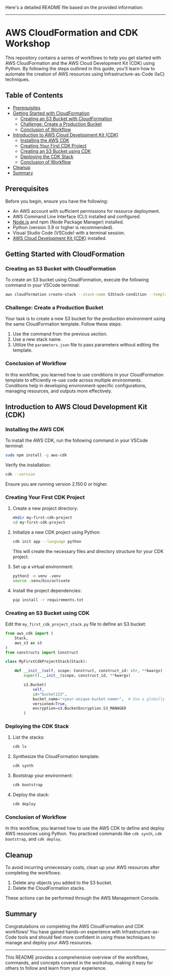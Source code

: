 Here's a detailed README file based on the provided information:

---

# AWS CloudFormation and CDK Workshop

This repository contains a series of workflows to help you get started with AWS CloudFormation and the AWS Cloud Development Kit (CDK) using Python. By following the steps outlined in this guide, you'll learn how to automate the creation of AWS resources using Infrastructure-as-Code (IaC) techniques.

## Table of Contents

- [Prerequisites](#prerequisites)
- [Getting Started with CloudFormation](#getting-started-with-cloudformation)
  - [Creating an S3 Bucket with CloudFormation](#creating-an-s3-bucket-with-cloudformation)
  - [Challenge: Create a Production Bucket](#challenge-create-a-production-bucket)
  - [Conclusion of Workflow](#conclusion-of-workflow)
- [Introduction to AWS Cloud Development Kit (CDK)](#introduction-to-aws-cloud-development-kit-cdk)
  - [Installing the AWS CDK](#installing-the-aws-cdk)
  - [Creating Your First CDK Project](#creating-your-first-cdk-project)
  - [Creating an S3 Bucket using CDK](#creating-an-s3-bucket-using-cdk)
  - [Deploying the CDK Stack](#deploying-the-cdk-stack)
  - [Conclusion of Workflow](#conclusion-of-workflow)
- [Cleanup](#cleanup)
- [Summary](#summary)

## Prerequisites

Before you begin, ensure you have the following:

- An AWS account with sufficient permissions for resource deployment.
- AWS Command Line Interface (CLI) installed and configured.
- [Node.js](https://nodejs.org/) and npm (Node Package Manager) installed.
- Python (version 3.9 or higher is recommended).
- Visual Studio Code (VSCode) with a terminal session.
- [AWS Cloud Development Kit (CDK)](https://docs.aws.amazon.com/cdk/v2/guide/home.html) installed.

## Getting Started with CloudFormation

### Creating an S3 Bucket with CloudFormation

To create an S3 bucket using CloudFormation, execute the following command in your VSCode terminal:

```bash
aws cloudformation create-stack --stack-name S3Stack-condition --template-body file://s3-cloudformation-condition.yaml
```

### Challenge: Create a Production Bucket

Your task is to create a new S3 bucket for the production environment using the same CloudFormation template. Follow these steps:

1. Use the command from the previous section.
2. Use a new stack name.
3. Utilize the `parameters.json` file to pass parameters without editing the template.

### Conclusion of Workflow

In this workflow, you learned how to use conditions in your CloudFormation template to efficiently re-use code across multiple environments. Conditions help in developing environment-specific configurations, managing resources, and outputs more effectively.

## Introduction to AWS Cloud Development Kit (CDK)

### Installing the AWS CDK

To install the AWS CDK, run the following command in your VSCode terminal:

```bash
sudo npm install -g aws-cdk
```

Verify the installation:

```bash
cdk --version
```

Ensure you are running version 2.150.0 or higher.

### Creating Your First CDK Project

1. Create a new project directory:

   ```bash
   mkdir my-first-cdk-project
   cd my-first-cdk-project
   ```

2. Initialize a new CDK project using Python:

   ```bash
   cdk init app --language python
   ```

   This will create the necessary files and directory structure for your CDK project.

3. Set up a virtual environment:

   ```bash
   python3 -m venv .venv
   source .venv/bin/activate
   ```

4. Install the project dependencies:

   ```bash
   pip install -r requirements.txt
   ```

### Creating an S3 Bucket using CDK

Edit the `my_first_cdk_project_stack.py` file to define an S3 bucket:

```python
from aws_cdk import (
    Stack,
    aws_s3 as s3
)
from constructs import Construct

class MyFirstCdkProjectStack(Stack):

    def __init__(self, scope: Construct, construct_id: str, **kwargs) -> None:
        super().__init__(scope, construct_id, **kwargs)

        s3.Bucket(
            self, 
            id="bucket123", 
            bucket_name="<your-unique-bucket-name>",  # Use a globally unique bucket name
            versioned=True,
            encryption=s3.BucketEncryption.S3_MANAGED
        )
```

### Deploying the CDK Stack

1. List the stacks:

   ```bash
   cdk ls
   ```

2. Synthesize the CloudFormation template:

   ```bash
   cdk synth
   ```

3. Bootstrap your environment:

   ```bash
   cdk bootstrap
   ```

4. Deploy the stack:

   ```bash
   cdk deploy
   ```

### Conclusion of Workflow

In this workflow, you learned how to use the AWS CDK to define and deploy AWS resources using Python. You practiced commands like `cdk synth`, `cdk bootstrap`, and `cdk deploy`.

## Cleanup

To avoid incurring unnecessary costs, clean up your AWS resources after completing the workflows:

1. Delete any objects you added to the S3 bucket.
2. Delete the CloudFormation stacks.

These actions can be performed through the AWS Management Console.

## Summary

Congratulations on completing the AWS CloudFormation and CDK workflows! You have gained hands-on experience with Infrastructure-as-Code tools and should feel more confident in using these techniques to manage and deploy your AWS resources.

---

This README provides a comprehensive overview of the workflows, commands, and concepts covered in the workshop, making it easy for others to follow and learn from your experience.